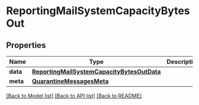 # ReportingMailSystemCapacityBytesOut

## Properties
Name | Type | Description | Notes
------------ | ------------- | ------------- | -------------
**data** | [**ReportingMailSystemCapacityBytesOutData**](ReportingMailSystemCapacityBytesOutData.md) |  | [optional] 
**meta** | [**QuarantineMessagesMeta**](QuarantineMessagesMeta.md) |  | [optional] 

[[Back to Model list]](../README.md#documentation-for-models) [[Back to API list]](../README.md#documentation-for-api-endpoints) [[Back to README]](../README.md)

